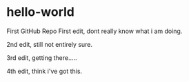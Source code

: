 # hello-world
First GitHub Repo
First edit, dont really know what i am doing.

2nd edit, still not entirely sure.

3rd edit, getting there.....

4th edit, think i've got this.
